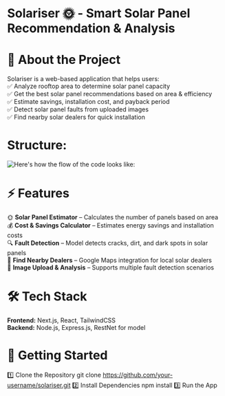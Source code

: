 # Solariser 🌞 - Smart Solar Panel Recommendation & Analysis

# 🚀 About the Project  
Solariser is a web-based application that helps users:  
✅ Analyze rooftop area to determine solar panel capacity  
✅ Get the best solar panel recommendations based on area & efficiency  
✅ Estimate savings, installation cost, and payback period  
✅ Detect solar panel faults from uploaded images  
✅ Find nearby solar dealers for quick installation  

# Structure:  
![Here's how the flow of the code looks like: ](https://ibb.co/chsHncPR)  

# ⚡ Features  
🌞 **Solar Panel Estimator** – Calculates the number of panels based on area  
💰 **Cost & Savings Calculator** – Estimates energy savings and installation costs  
🔍 **Fault Detection** – Model detects cracks, dirt, and dark spots in solar panels  
📍 **Find Nearby Dealers** – Google Maps integration for local solar dealers  
📸 **Image Upload & Analysis** – Supports multiple fault detection scenarios  

# 🛠 Tech Stack  
**Frontend:** Next.js, React, TailwindCSS  
**Backend:** Node.js, Express.js, RestNet for model  

# 🚀 Getting Started
1️⃣ Clone the Repository
git clone https://github.com/your-username/solariser.git
2️⃣ Install Dependencies
npm install
3️⃣ Run the App
